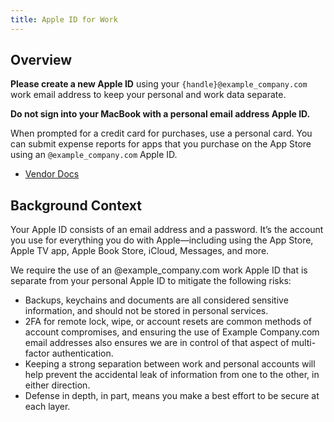 ```yaml
---
title: Apple ID for Work
---
```


## Overview

**Please create a new Apple ID** using your `{handle}@example_company.com` work email address to keep your personal and work data separate.

**Do not sign into your MacBook with a personal email address Apple ID.**

When prompted for a credit card for purchases, use a personal card. You can submit expense reports for apps that you purchase on the App Store using an `@example_company.com` Apple ID.

- [Vendor Docs](https://support.apple.com/en-us/108647)

## Background Context

Your Apple ID consists of an email address and a password. It’s the account you use for everything you do with Apple—including using the App Store, Apple TV app, Apple Book Store, iCloud, Messages, and more.

We require the use of an @example_company.com work Apple ID that is separate from your personal Apple ID to mitigate the following risks:

- Backups, keychains and documents are all considered sensitive information, and should not be stored in personal services.
- 2FA for remote lock, wipe, or account resets are common methods of account compromises, and ensuring the use of Example Company.com email addresses also ensures we are in control of that aspect of multi-factor authentication.
- Keeping a strong separation between work and personal accounts will help prevent the accidental leak of information from one to the other, in either direction.
- Defense in depth, in part, means you make a best effort to be secure at each layer.
